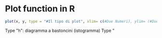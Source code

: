 # Plot function in R 
```R
plot(x, y, type = "#Il tipo di plot", xlim= c(#Due Numeri), ylim= (#Due numeri di limite))
```

Type "h": diagramma a bastoncini (istogramma)
Type "